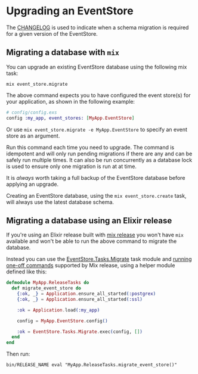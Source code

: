 # Upgrading an EventStore

The [CHANGELOG](https://github.com/commanded/eventstore/blob/master/CHANGELOG.md) is used to indicate when a schema migration is required for a given version of the EventStore.

## Migrating a database with `mix`

You can upgrade an existing EventStore database using the following mix task:

```shell
mix event_store.migrate
```

The above command expects you to have configured the event store(s) for your application, as shown in the following example:

```elixir
# config/config.exs
config :my_app, event_stores: [MyApp.EventStore]
```

Or use `mix event_store.migrate -e MyApp.EventStore` to specify an event store as an argument.

Run this command each time you need to upgrade. The command is idempotent and will only run pending migrations if there are any and can be safely run multiple times. It can also be run concurrently as a database lock is used to ensure only one migration is run at at time.

It is *always* worth taking a full backup of the EventStore database before applying an upgrade.

Creating an EventStore database, using the `mix event_store.create` task, will always use the latest database schema.

## Migrating a database using an Elixir release

If you're using an Elixir release built with [mix release](https://hexdocs.pm/mix/Mix.Tasks.Release.html) you won't have `mix` available and won't be able to run the above command to migrate the database.

Instead you can use the [EventStore.Tasks.Migrate](https://github.com/commanded/eventstore/blob/master/lib/event_store/tasks/migrate.ex) task module and [running one-off commands](https://hexdocs.pm/mix/Mix.Tasks.Release.html#module-one-off-commands-eval-and-rpc) supported by Mix release, using a helper module defined like this:

```elixir
defmodule MyApp.ReleaseTasks do
  def migrate_event_store do
    {:ok, _} = Application.ensure_all_started(:postgrex)
    {:ok, _} = Application.ensure_all_started(:ssl)

    :ok = Application.load(:my_app)

    config = MyApp.EventStore.config()

    :ok = EventStore.Tasks.Migrate.exec(config, [])    
  end
end
```

Then run:

```shell
bin/RELEASE_NAME eval "MyApp.ReleaseTasks.migrate_event_store()"
```
